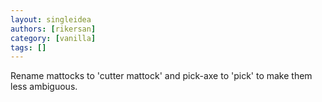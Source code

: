 ```yaml
---
layout: singleidea
authors: [rikersan]
category: [vanilla]
tags: []
---
```

Rename mattocks to 'cutter mattock' and pick-axe to 'pick' to make them less ambiguous.
